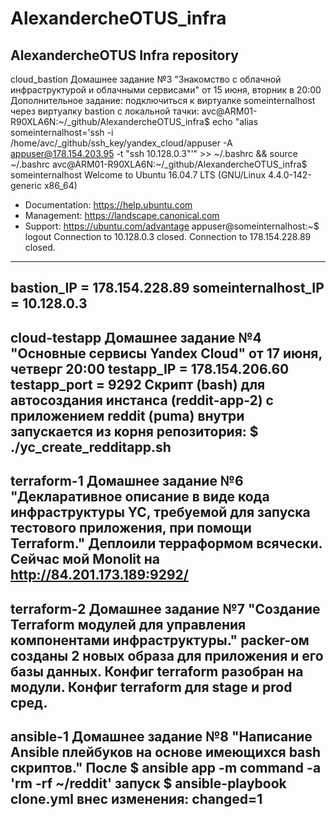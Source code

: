 # AlexandercheOTUS_infra
AlexandercheOTUS Infra repository
-----------------------------------------------------------------------------------------------------------------------------------------------------------
cloud_bastion
Домашнее задание №3 "Знакомство с облачной инфраструктурой и облачными сервисами" от 15 июня, вторник в 20:00
Дополнительное задание: подключиться к виртуалке someinternalhost через виртуалку bastion с локальной тачки:
avc@ARM01-R90XLA6N:~/_github/AlexandercheOTUS_infra$ echo "alias someinternalhost='ssh -i /home/avc/_github/ssh_key/yandex_cloud/appuser -A appuser@178.154.203.95 -t "ssh 10.128.0.3"'" >> ~/.bashrc && source ~/.bashrc
avc@ARM01-R90XLA6N:~/_github/AlexandercheOTUS_infra$ someinternalhost
Welcome to Ubuntu 16.04.7 LTS (GNU/Linux 4.4.0-142-generic x86_64)
 * Documentation:  https://help.ubuntu.com
 * Management:     https://landscape.canonical.com
 * Support:        https://ubuntu.com/advantage
appuser@someinternalhost:~$ logout
Connection to 10.128.0.3 closed.
Connection to 178.154.228.89 closed.
-----------------------------------------------------------------------------------------------------------------------------------------------------------
bastion_IP = 178.154.228.89 
someinternalhost_IP = 10.128.0.3
-----------------------------------------------------------------------------------------------------------------------------------------------------------
cloud-testapp
Домашнее задание №4 "Основные сервисы Yandex Cloud" от 17 июня, четверг 20:00
testapp_IP = 178.154.206.60
testapp_port = 9292
Скрипт (bash) для автосоздания инстанса (reddit-app-2) с приложением reddit (puma) внутри запускается из корня репозитория:
$ ./yc_create_redditapp.sh  
-----------------------------------------------------------------------------------------------------------------------------------------------------------
terraform-1
Домашнее задание №6 "Декларативное описание в виде кода инфраструктуры YC, требуемой для запуска тестового приложения, при помощи Terraform."
Деплоили терраформом всячески. Сейчас мой Monolit на http://84.201.173.189:9292/
-----------------------------------------------------------------------------------------------------------------------------------------------------------
terraform-2
Домашнее задание №7 "Создание Terraform модулей для управления компонентами инфраструктуры."
packer-ом созданы 2 новых образа для приложения и его базы данных. Конфиг terraform разобран на модули. Конфиг terraform для stage и prod сред. 
-----------------------------------------------------------------------------------------------------------------------------------------------------------
ansible-1
Домашнее задание №8 "Написание Ansible плейбуков на основе имеющихся bash скриптов."
После
$ ansible app -m command -a 'rm -rf ~/reddit'
запуск
$ ansible-playbook clone.yml
внес изменения:
changed=1
-----------------------------------------------------------------------------------------------------------------------------------------------------------
